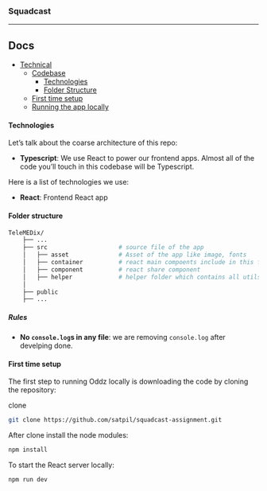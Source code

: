 <div align=“center” style=“margin-top:20px”>
  <h3>Squadcast</h3>
</div>

<hr>

## Docs

- [Technical](#contributing)
  - [Codebase](#codebase)
    - [Technologies](#technologies)
    - [Folder Structure](#folder-structure)
  - [First time setup](#first-time-setup)
  - [Running the app locally](#running-the-app-locally)

#### Technologies

Let’s talk about the coarse architecture of this repo:

- **Typescript**: We use React to power our frontend apps. Almost all of the code you’ll touch in this codebase will be Typescript.

Here is a list of technologies we use:

- **React**: Frontend React app

#### Folder structure

```sh
TeleMEDix/
    ├── ...
    ├── src                    # source file of the app
    │   ├── asset              # Asset of the app like image, fonts
    │   ├── container          # react main compoents include in this folder
    │   ├── component          # react share component
    │   ├── helper             # helper folder which contains all utils
    │
    ├── public
    ├── ...
```

##### Rules

- **No `console.log`s in any file**: we are removing `console.log` after develping done.

#### First time setup

The first step to running Oddz locally is downloading the code by cloning the repository:

clone
```sh
git clone https://github.com/satpil/squadcast-assignment.git
```

After clone install the node modules:

```sh
npm install
```

To start the React server locally:

```sh
npm run dev
```